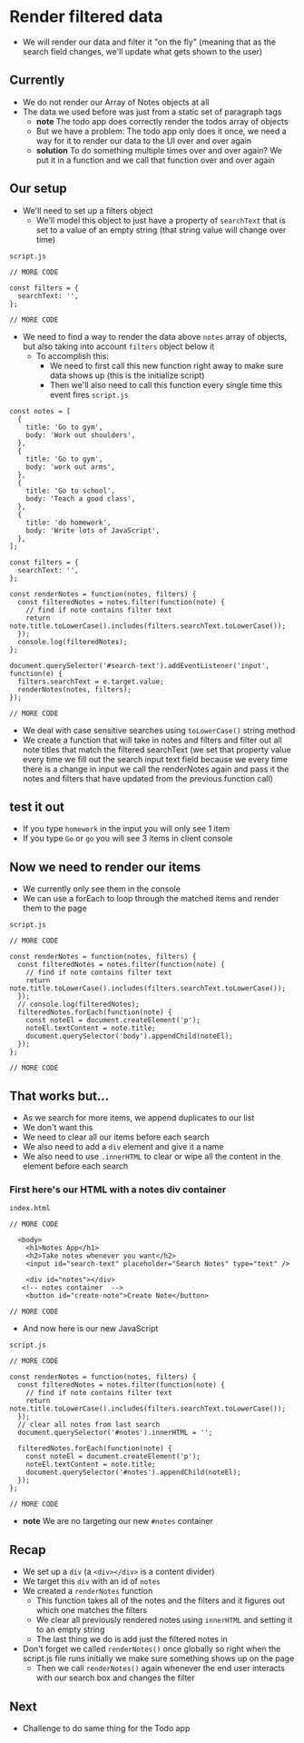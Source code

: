 # Render filtered data
* We will render our data and filter it "on the fly" (meaning that as the search field changes, we'll update what gets shown to the user)

## Currently
* We do not render our Array of Notes objects at all
* The data we used before was just from a static set of paragraph tags
    - **note** The todo app does correctly render the todos array of objects
    - But we have a problem: The todo app only does it once, we need a way for it to render our data to the UI over and over again
    - **solution** To do something multiple times over and over again? We put it in a function and we call that function over and over again

## Our setup
* We'll need to set up a filters object
    - We'll model this object to just have a property of `searchText` that is set to a value of an empty string (that string value will change over time)

`script.js`

```
// MORE CODE

const filters = {
  searchText: '',
};

// MORE CODE
```

* We need to find a way to render the data above `notes` array of objects, but also taking into account `filters` object below it
    - To accomplish this:
        + We need to first call this new function right away to make sure data shows up (this is the initialize script)
        + Then we'll also need to call this function every single time this event fires
`script.js`

```
const notes = [
  {
    title: 'Go to gym',
    body: 'Work out shoulders',
  },
  {
    title: 'Go to gym',
    body: 'work out arms',
  },
  {
    title: 'Go to school',
    body: 'Teach a good class',
  },
  {
    title: 'do homework',
    body: 'Write lots of JavaScript',
  },
];

const filters = {
  searchText: '',
};

const renderNotes = function(notes, filters) {
  const filteredNotes = notes.filter(function(note) {
    // find if note contains filter text
    return note.title.toLowerCase().includes(filters.searchText.toLowerCase());
  });
  console.log(filteredNotes);
};

document.querySelector('#search-text').addEventListener('input', function(e) {
  filters.searchText = e.target.value;
  renderNotes(notes, filters);
});

// MORE CODE
```

* We deal with case sensitive searches using `toLowerCase()` string method
* We create a function that will take in notes and filters and filter out all note titles that match the filtered searchText (we set that property value every time we fill out the search input text field because we every time there is a change in input we call the renderNotes again and pass it the notes and filters that have updated from the previous function call)

## test it out
* If you type `homework` in the input you will only see 1 item
* If you type `Go` or `go` you will see 3 items in client console

## Now we need to render our items
* We currently only see them in the console
* We can use a forEach to loop through the matched items and render them to the page

`script.js`

```
// MORE CODE

const renderNotes = function(notes, filters) {
  const filteredNotes = notes.filter(function(note) {
    // find if note contains filter text
    return note.title.toLowerCase().includes(filters.searchText.toLowerCase());
  });
  // console.log(filteredNotes);
  filteredNotes.forEach(function(note) {
    const noteEl = document.createElement('p');
    noteEl.textContent = note.title;
    document.querySelector('body').appendChild(noteEl);
  });
};

// MORE CODE
```

## That works but...
* As we search for more items, we append duplicates to our list
* We don't want this
* We need to clear all our items before each search
* We also need to add a `div` element and give it a name
* We also need to use `.innerHTML` to clear or wipe all the content in the element before each search

### First here's our HTML with a notes div container
`index.html`

```
// MORE CODE

  <body>
    <h1>Notes App</h1>
    <h2>Take notes whenever you want</h2>
    <input id="search-text" placeholder="Search Notes" type="text" />
    
    <div id="notes"></div>
   <!-- notes container  -->
    <button id="create-note">Create Note</button>

// MORE CODE
```

* And now here is our new JavaScript

`script.js`

```
// MORE CODE

const renderNotes = function(notes, filters) {
  const filteredNotes = notes.filter(function(note) {
    // find if note contains filter text
    return note.title.toLowerCase().includes(filters.searchText.toLowerCase());
  });
  // clear all notes from last search
  document.querySelector('#notes').innerHTML = '';

  filteredNotes.forEach(function(note) {
    const noteEl = document.createElement('p');
    noteEl.textContent = note.title;
    document.querySelector('#notes').appendChild(noteEl);
  });
};

// MORE CODE
```

* **note** We are no targeting our new `#notes` container

## Recap
* We set up a `div` (a `<div></div>` is a content divider)
* We target this `div` with an id of `notes`
* We created a `renderNotes` function
    - This function takes all of the notes and the filters and it figures out which one matches the filters
    - We clear all previously rendered notes using `innerHTML` and setting it to an empty string
    - The last thing we do is add just the filtered notes in
* Don't forget we called `renderNotes()` once globally so right when the script.js file runs initially we make sure something shows up on the page
    - Then we call `renderNotes()` again whenever the end user interacts with our search box and changes the filter

## Next
* Challenge to do same thing for the Todo app 
